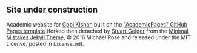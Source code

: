 ## Site under construction

Academic website for [Gopi Kishan](https://gopikishan14.github.io/) built on the ["AcademicPages" GitHub Pages template](https://github.com/academicpages/academicpages.github.io) (forked then detached by [Stuart Geiger](https://github.com/staeiou) from the [Minimal Mistakes Jekyll Theme](https://mmistakes.github.io/minimal-mistakes/), © 2016 Michael Rose and released under the MIT License, posted in `License.md`).
